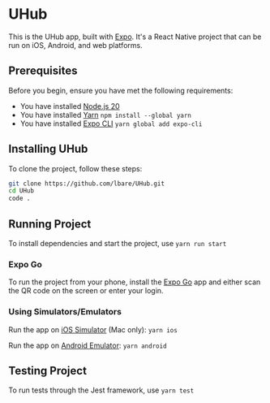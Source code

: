# UHub

This is the UHub app, built with [Expo](https://expo.dev/). It's a React Native project that can be run on iOS, Android, and web platforms.

## Prerequisites

Before you begin, ensure you have met the following requirements:

- You have installed [Node.js 20](https://nodejs.org/en/download)
- You have installed [Yarn](https://yarnpkg.com/) `npm install --global yarn`
- You have installed [Expo CLI](https://docs.expo.dev/get-started/installation/) `yarn global add expo-cli`

## Installing UHub

To clone the project, follow these steps:

```bash
git clone https://github.com/lbare/UHub.git
cd UHub
code .
```

## Running Project

To install dependencies and start the project, use `yarn run start`

### Expo Go
To run the project from your phone, install the [Expo Go](https://docs.expo.dev/get-started/expo-go/) app and either scan the QR code on the screen or enter your login.

### Using Simulators/Emulators
Run the app on [iOS Simulator](https://apps.apple.com/ca/app/xcode/id497799835?mt=12) (Mac only):
`yarn ios`

Run the app on [Android Emulator](https://developer.android.com/studio):
`yarn android`


## Testing Project

To run tests through the Jest framework, use `yarn test`

